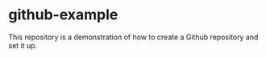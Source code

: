 # github-example
This repository is a demonstration of how to create a Github repository and set it up.
